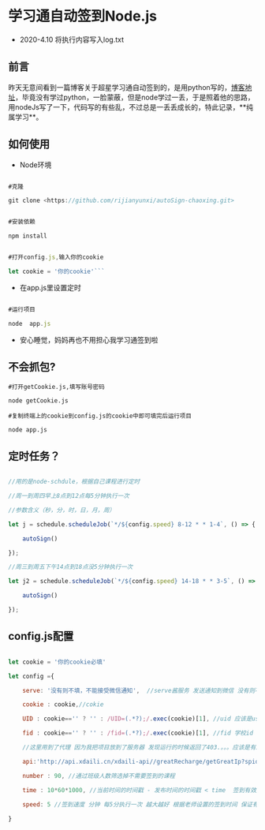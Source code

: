 # 学习通自动签到Node.js


* 2020-4.10 将执行内容写入log.txt


## 前言

昨天无意间看到一篇博客关于超星学习通自动签到的，是用python写的，[博客地址]('https://blog.csdn.net/weixin_43560272/article/details/104832461')，毕竟没有学过python，一脸蒙蔽，但是node学过一丢，于是照着他的思路，用nodeJs写了一下，代码写的有些乱，不过总是一丢丢成长的，特此记录，**纯属学习**。

## 如何使用

* Node环境  

```javascript

#克隆

git clone <https://github.com/rijianyunxi/autoSign-chaoxing.git>

```

```javascript

#安装依赖

npm install

```  

```javascript

#打开config.js,输入你的cookie

let cookie = '你的cookie'```  

```

* 在app.js里设置定时

```javascript

#运行项目

node  app.js

```

* 安心睡觉，妈妈再也不用担心我学习通签到啦
  
## 不会抓包?

```
#打开getCookie.js,填写账号密码

node getCookie.js

#复制终端上的cookie到config.js的cookie中即可填完后运行项目

node app.js

```

## 定时任务？

```javascript

//用的是node-schdule，根据自己课程进行定时

//周一到周四早上8点到12点每5分钟执行一次 

//参数含义（秒，分，时，日，月，周）

let j = schedule.scheduleJob(`*/${config.speed} 8-12 * * 1-4`, () => {

    autoSign()

});

//周三到周五下午14点到18点没5分钟执行一次

let j2 = schedule.scheduleJob(`*/${config.speed} 14-18 * * 3-5`, () => {

    autoSign()

});

```

## config.js配置

```javascript

let cookie = '你的cookie必填'

let config ={

    serve: '没有则不填，不能接受微信通知',  //serve酱服务 发送通知到微信 没有则不填 http://sc.ftqq.com/3.version

    cookie : cookie,//cokie

    UID : cookie=='' ? '' : /UID=(.*?);/.exec(cookie)[1], //uid 应该是userID

    fid : cookie=='' ? '' : /fid=(.*?);/.exec(cookie)[1], //fid 学校id

    //这里用到了代理 因为我把项目放到了服务器 发现运行的时候返回了403.。。。应该是有ip识别ip机制吧 只有一个请求被返回403 所以代理一下 本地运行则没事，接口就给嫖吧

    api:'http://api.xdaili.cn/xdaili-api//greatRecharge/getGreatIp?spiderId=a425b9cce46b4fcd9732fe5d6ecf2fa4&orderno=YZ20181046667n7qACJ&returnType=1&count=1',

    number : 90, //通过班级人数筛选掉不需要签到的课程 

    time : 10*60*1000, //当前时间的时间戳 - 发布时间的时间戳 < time  签到有效期 不需要修改,貌似这个参数根本没用 无视

    speed: 5 //签到速度 分钟 每5分执行一次 越大越好 根据老师设置的签到时间 保证有效期内能运行两次 比如·10分钟有效期则 speed必须小于10  
    
}

```

<!-- ### 获取课程接口 配合cookie post 请求

http://mooc1-api.chaoxing.com/mycourse

  
####  图形验证码接口
http://passport2.chaoxing.com/num/code?1586256648608

#### 登陆接口参数 numcode 为验证码
http://passport2.chaoxing.com/login?refer=http%3A%2F%2Fmooc1-api.chaoxing.com%2Fmycourse

refer_0x001=http%253A%252F%252Fmooc1-api.chaoxing.com%252Fmycourse&pid=-1&pidName=&fid=145&fidName=%E8%B6%85%E6%98%9F%E6%85%95%E8%AF%BE&allowJoin=0&isCheckNumCode=1&f=0&productid=&t=true&uname=15236775230&password=Yml1Yml1bC4%3D&numcode=2424&verCode=

#### 下发短信验证码接口

http://passport2.chaoxing.com/num/phonecode?phone=xxxxxxxx&needcode=false  GET

header必须refer 'Referer','http://passport2.chaoxing.com/wlogin?refer=http%3A%2F%2Fpay.chaoxing.com%2Findex.aspx'

#### 短信登陆接口

http://passport2.chaoxing.com/mylogin  POST  
参数 
msg: xxxxxx //手机号
vercode: xxxx //短信验证码

headers

Accept: application/json, text/javascript, */*; q=0.01
Accept-Encoding: gzip, deflate
Accept-Language: zh-CN,zh;q=0.9,en;q=0.8
Connection: keep-alive
Content-Length: 28
Content-Type: application/x-www-form-urlencoded; charset=UTF-8
Cookie: JSESSIONID=7C601C7A32A5DE3C9BABD2E2F38FD581; route=b2eda164bddd148142a54809ef404926
Host: passport2.chaoxing.com
Origin: http://passport2.chaoxing.com
Referer: http://passport2.chaoxing.com/wlogin?refer=http%3A%2F%2Fpay.chaoxing.com%2Findex.aspx
User-Agent: Mozilla/5.0 (Macintosh; Intel Mac OS X 10_15_4) AppleWebKit/537.36 (KHTML, like Gecko) Chrome/80.0.3987.163 Safari/537.36
X-Requested-With: XMLHttpRequest

  
## 万能签到链接

https://mobilelearn.chaoxing.com/widget/sign/pcStuSignController/preSign?activeId= xxx &classId= xxxx &fid= xxxxx &courseId=  xxxxx； -->
